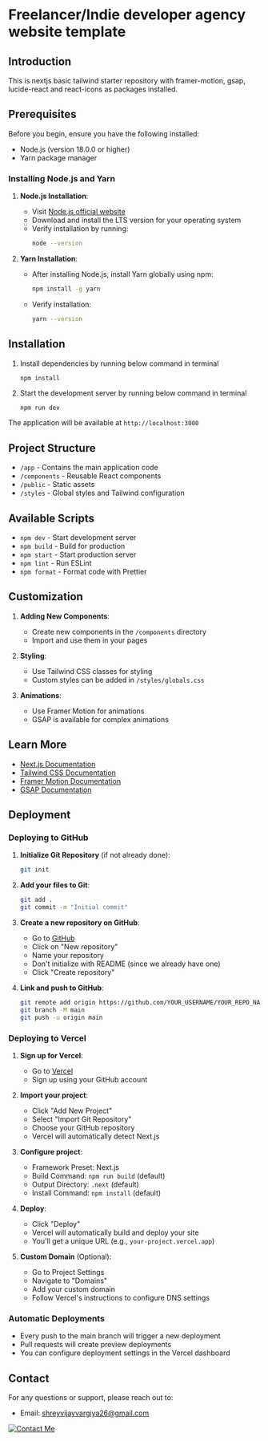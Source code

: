 # Freelancer/Indie developer agency website template

## Introduction

This is nextjs basic tailwind starter repository with framer-motion, gsap, lucide-react and react-icons as packages installed.

## Prerequisites

Before you begin, ensure you have the following installed:

- Node.js (version 18.0.0 or higher)
- Yarn package manager

### Installing Node.js and Yarn

1. **Node.js Installation**:

   - Visit [Node.js official website](https://nodejs.org/)
   - Download and install the LTS version for your operating system
   - Verify installation by running:
     ```bash
     node --version
     ```

2. **Yarn Installation**:
   - After installing Node.js, install Yarn globally using npm:
     ```bash
     npm install -g yarn
     ```
   - Verify installation:
     ```bash
     yarn --version
     ```

## Installation

1. Install dependencies by running below command in terminal

   ```bash
   npm install
   ```

2. Start the development server by running below command in terminal
   ```
   npm run dev
   ```

The application will be available at `http://localhost:3000`

## Project Structure

- `/app` - Contains the main application code
- `/components` - Reusable React components
- `/public` - Static assets
- `/styles` - Global styles and Tailwind configuration

## Available Scripts

- `npm dev` - Start development server
- `npm build` - Build for production
- `npm start` - Start production server
- `npm lint` - Run ESLint
- `npm format` - Format code with Prettier

## Customization

1. **Adding New Components**:

   - Create new components in the `/components` directory
   - Import and use them in your pages

2. **Styling**:

   - Use Tailwind CSS classes for styling
   - Custom styles can be added in `/styles/globals.css`

3. **Animations**:
   - Use Framer Motion for animations
   - GSAP is available for complex animations

## Learn More

- [Next.js Documentation](https://nextjs.org/docs)
- [Tailwind CSS Documentation](https://tailwindcss.com/docs)
- [Framer Motion Documentation](https://www.framer.com/motion/)
- [GSAP Documentation](https://greensock.com/docs/)

## Deployment

### Deploying to GitHub

1. **Initialize Git Repository** (if not already done):

   ```bash
   git init
   ```

2. **Add your files to Git**:

   ```bash
   git add .
   git commit -m "Initial commit"
   ```

3. **Create a new repository on GitHub**:

   - Go to [GitHub](https://github.com)
   - Click on "New repository"
   - Name your repository
   - Don't initialize with README (since we already have one)
   - Click "Create repository"

4. **Link and push to GitHub**:
   ```bash
   git remote add origin https://github.com/YOUR_USERNAME/YOUR_REPO_NAME.git
   git branch -M main
   git push -u origin main
   ```

### Deploying to Vercel

1. **Sign up for Vercel**:

   - Go to [Vercel](https://vercel.com)
   - Sign up using your GitHub account

2. **Import your project**:

   - Click "Add New Project"
   - Select "Import Git Repository"
   - Choose your GitHub repository
   - Vercel will automatically detect Next.js

3. **Configure project**:

   - Framework Preset: Next.js
   - Build Command: `npm run build` (default)
   - Output Directory: `.next` (default)
   - Install Command: `npm install` (default)

4. **Deploy**:

   - Click "Deploy"
   - Vercel will automatically build and deploy your site
   - You'll get a unique URL (e.g., `your-project.vercel.app`)

5. **Custom Domain** (Optional):
   - Go to Project Settings
   - Navigate to "Domains"
   - Add your custom domain
   - Follow Vercel's instructions to configure DNS settings

### Automatic Deployments

- Every push to the main branch will trigger a new deployment
- Pull requests will create preview deployments
- You can configure deployment settings in the Vercel dashboard

## Contact

For any questions or support, please reach out to:

- Email: shreyvijayvargiya26@gmail.com

[![Contact Me](https://img.shields.io/badge/Contact%20Me-Email-blue)](mailto:shreyvijayvargiya26@gmail.com)
